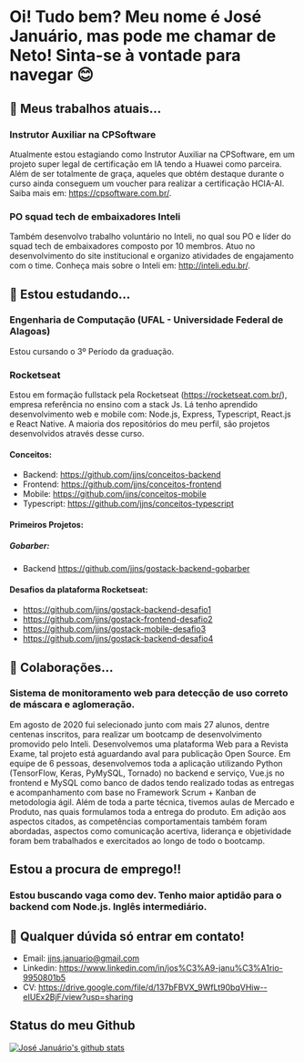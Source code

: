 # Oi! Tudo bem? Meu nome é José Januário, mas pode me chamar de Neto! Sinta-se à vontade para navegar 😊

<!--
**jjns/jjns** is a ✨ _special_ ✨ repository because its `README.md` (this file) appears on your GitHub profile.

Here are some ideas to get you started:

- 🔭 I’m currently working on ...
- 🌱 I’m currently learning ...
- 👯 I’m looking to collaborate on ...
- 🤔 I’m looking for help with ...
- 💬 Ask me about ...
- 📫 How to reach me: ...
- 😄 Pronouns: ...
- ⚡ Fun fact: ...
-->

## 🔭 Meus trabalhos atuais...
  ### Instrutor Auxiliar na CPSoftware
  Atualmente estou estagiando como Instrutor Auxiliar na CPSoftware, em um projeto super legal de certificação em IA tendo a Huawei como parceira. Além de ser totalmente de graça, aqueles que obtém destaque durante o curso ainda conseguem um voucher para realizar a certificação HCIA-AI. Saiba mais em: https://cpsoftware.com.br/.
  
  ### PO squad tech de embaixadores Inteli
  Também desenvolvo trabalho voluntário no Inteli, no qual sou PO e líder do squad tech de embaixadores composto por 10 membros. Atuo no desenvolvimento do site institucional e organizo atividades de engajamento com o time. Conheça mais sobre o Inteli em: http://inteli.edu.br/.
  
## 🌱 Estou estudando...
  ### Engenharia de Computação (UFAL - Universidade Federal de Alagoas)
  Estou cursando o 3º Período da graduação.
  
  ### Rocketseat
  Estou em formação fullstack pela Rocketseat (https://rocketseat.com.br/), empresa referência no ensino com a stack Js. Lá tenho aprendido desenvolvimento web e mobile com: Node.js, Express, Typescript, React.js e React Native. A maioria dos repositórios do meu perfil, são projetos desenvolvidos através desse curso. 
  #### Conceitos:
  - Backend: https://github.com/jjns/conceitos-backend 
  - Frontend: https://github.com/jjns/conceitos-frontend
  - Mobile: https://github.com/jjns/conceitos-mobile
  - Typescript: https://github.com/jjns/conceitos-typescript
    
  #### Primeiros Projetos:
  ##### Gobarber:
  - Backend https://github.com/jjns/gostack-backend-gobarber
    
  #### Desafios da plataforma Rocketseat:
  - https://github.com/jjns/gostack-backend-desafio1
  - https://github.com/jjns/gostack-frontend-desafio2
  - https://github.com/jjns/gostack-mobile-desafio3
  - https://github.com/jjns/gostack-backend-desafio4

## 👯 Colaborações...
  ### Sistema de monitoramento web para detecção de uso correto de máscara e aglomeração.
  Em agosto de 2020 fui selecionado junto com mais 27 alunos, dentre centenas inscritos, para realizar um bootcamp de desenvolvimento promovido pelo Inteli. Desenvolvemos uma plataforma Web para a Revista Exame, tal projeto está aguardando aval para publicação Open Source. Em equipe de 6 pessoas, desenvolvemos toda a aplicação utilizando Python (TensorFlow, Keras, PyMySQL, Tornado) no backend e serviço, Vue.js no frontend e MySQL como banco de dados tendo realizado todas as entregas e acompanhamento com base no Framework Scrum + Kanban de metodologia ágil. Além de toda a parte técnica, tivemos aulas de Mercado e Produto, nas quais formulamos toda a entrega do produto. Em adição aos aspectos citados, as competências comportamentais também foram abordadas, aspectos como comunicação acertiva, liderança e objetividade foram bem trabalhados e exercitados ao longo de todo o bootcamp.
  
## Estou a procura de emprego!!

### Estou buscando vaga como dev. Tenho maior aptidão para o backend com Node.js. Inglês intermediário.

## 💬 Qualquer dúvida só entrar em contato!
  - Email: jjns.januario@gmail.com
  - Linkedin: https://www.linkedin.com/in/jos%C3%A9-janu%C3%A1rio-9950801b5
  - CV: https://drive.google.com/file/d/137bFBVX_9WfLt90bqVHiw--eIUEx2BjF/view?usp=sharing

## Status do meu Github
[![José Januário's github stats](https://github-readme-stats.vercel.app/api?username=jjns&show_icons=true&theme=radical)](https://github.com/jjns/github-readme-stats)
